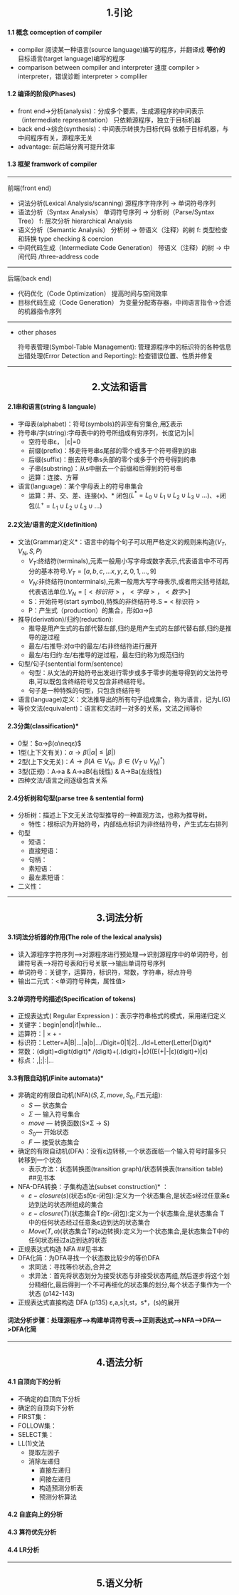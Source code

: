 ## <center>1.引论</center>
#### 1.1 概念 comception of compiler
  - compiler 阅读某一种语言(source language)编写的程序，并翻译成 **等价的** 目标语言(target language)编写的程序
  - comparison between compiler and interpreter
  速度 compiler > interpreter，错误诊断 interpreter > compliler
#### 1.2 编译的阶段(Phases)
  - front end->分析(analysis)：分成多个要素，生成源程序的中间表示（intermediate representation）
    只依赖源程序，独立于目标机器
  - back end->综合(synthesis)：中间表示转换为目标代码
    依赖于目标机器，与中间程序有关，源程序无关
  - advantage: 前后端分离可提升效率
#### 1.3 框架 framwork of compiler
  ---
  前端(front end)
  - 词法分析(Lexical Analysis/scanning)
    源程序字符序列  → 单词符号序列
  - 语法分析（Syntax Analysis）
    单词符号序列  →  分析树（Parse/Syntax Tree）
    f: 层次分析 hierarchical Analysis
  - 语义分析（Semantic Analysis）
    分析树   →   带语义（注释）的树
    f: 类型检查和转换 type checking & coercion
  - 中间代码生成（Intermediate Code Generation）
    带语义（注释）的树  → 中间代码 /three-address code
  ---
  后端(back end)
  - 代码优化（Code Optimization）
    提高时间与空间效率
  - 目标代码生成（Code Generation）
    为变量分配寄存器，中间语言指令->合适的机器指令序列
  ---
  - other phases<p>
  符号表管理(Symbol-Table Management): 管理源程序中的标识符的各种信息
  出错处理(Error Detection and Reporting): 检查错误位置、性质并修复
---
## <center>2.文法和语言</center>
#### 2.1串和语言(string & languale)
  - 字母表(alphabet)：符号(symbols)的非空有穷集合,用∑表示
  - 符号串/字(string):字母表中的符号所组成有穷序列，长度记为|s|
    - 空符号串ε， |ε|=0
    - 前缀(prefix)：移走符号串s尾部的零个或多于个符号得到的串
    - 后缀(suffix)：删去符号串s头部的零个或多于个符号得到的串
    - 子串(substring)：从s中删去一个前缀和后得到的符号串
    - 运算：连接、方幂
  - 语言(language)：某个字母表上的符号串集合
    - 运算：并、交、差、连接(x)、* 闭包($L^* =L_0∪L_1∪L_2∪L_3∪…$)、+闭包($L^+=L_1∪L_2∪L_3∪…$)
#### 2.2文法/语言的定义(definition)
  - 文法(Grammar)定义*：语言中的每个句子可以用严格定义的规则来构造($V_T,V_N,S,P$)
    - $V_T$:终结符(terminals),元素一般用小写字母或数字表示,代表语言中不可再分的基本符号.$V_T= [a,b,c,…x,y,z,0,1,…,9]$
    - $V_N$:非终结符(nonterminals),元素一般用大写字母表示,或者用尖括号括起,代表语法单位.$V_N= [<标识符>，<字母>，<数字>]$
    - S：开始符号(start symbol),特殊的非终结符号.S = < 标识符 >
    - P：产生式（production）的集合，形如α→β
  - 推导(derivation)/归约(reduction):
    - 推导是用产生式的右部代替左部,归约是用产生式的左部代替右部,归约是推导的逆过程
    - 最左/右推导:对α中的最左/右非终结符进行展开
    - 最左/右归约:左/右推导的逆过程，最左归约称为规范归约
  - 句型/句子(sentential form/sentence)
    - 句型：从文法的开始符号出发进行零步或多于零步的推导得到的文法符号串,可以既包含终结符号又包含非终结符号。
    - 句子是一种特殊的句型，只包含终结符号
  - 语言(language)定义：文法推导出的所有句子组成集合，称为语言，记为L(G)
  - 等价文法(equivalent)：语言和文法时一对多的关系，文法之间等价
#### 2.3分类(classification)*
  - 0型：$α→β(α\neqε)$
  - 1型(上下文有关)：$α→β(|α| ≤ |β|)$
  - 2型(上下文无关)：$A→β(A ∈ V_N，β ∈(V_T∪V_N)^* )$
  - 3型(正规)：A→a & A→aB(右线性) & A→Ba(左线性)
  - 四种文法/语言之间逐级包含关系
#### 2.4分析树和句型(parse tree & sentential form)
  - 分析树：描述上下文无关法句型推导的一种直观方法，也称为推导树。
    - 特性：根标识为开始符号，内部结点标识为非终结符号，产生式左右排列
  - 句型
    - 短语：
    - 直接短语：
    - 句柄：
    - 素短语：
    - 最左素短语：
  - 二义性：
---
## <center>3.词法分析</center>
#### 3.1词法分析器的作用(The role of the lexical analysis)
  - 读入源程序字符序列——>对源程序进行预处理——>识别源程序中的单词符号，创建符号表——>将符号表和行号关联——>输出单词符号序列
  - 单词符号：关键字，运算符，标识符，常数，字符串，标点符号
  - 输出二元式：<单词符号种类，属性值>
#### 3.2单词符号的描述(Specification of tokens)
  - 正规表达式( Regular Expression )：表示字符串格式的模式，采用递归定义
  - 关键字：begin|end|if|while…
  - 运算符：| × + -
  - 标识符：Letter=A|B|…|a|b|…/Digit=0|1|2|…/Id=Letter(Letter|Digit)*
  - 常数：(digit)=digit(digit)* /(digit)+(.(digit)+|ε)((E(+|-|ε)(digit)+)|ε)
  - 标点：,|;|:|…
#### 3.3有限自动机(Finite automata)*
  - 非确定的有限自动机(NFA)($S,Σ,move,S_0,F$五元组):
    - $S$ — 状态集合
    - $Σ$ — 输入符号集合
    - $move$ — 转换函数(S×Σ → S)
    - $S_0$— 开始状态
    - $F$ — 接受状态集合
  - 确定的有限自动机(DFA)：没有ε边转移,一个状态面临一个输入符号时最多只转移到一个状态
    - 表示方法：状态转换图(transition graph)/状态转换表(transition table) ##见书本
  - NFA-DFA转换：子集构造法(subset construction)* ：
      - $ε-closure(s)$(状态s的ε-闭包):定义为一个状态集合,是状态s经过任意条ε边到达的状态所组成的集合
      - $ε-closure(T)$(状态集合T的ε-闭包):定义为一个状态集合,是状态集合 T 中的任何状态经过任意条ε边到达的状态集合
      - $Move(T,a)$(状态集合T的a边转换):定义为一个状态集合,是状态集合T中的任何状态经过a边到达的状态
  - 正规表达式构造 NFA ##见书本
  - DFA化简：为DFA寻找一个状态数比较少的等价DFA
    - 求同法：寻找等价状态,合并之
    - 求异法：首先将状态划分为接受状态与非接受状态两组,然后逐步将这个划分精细化,最后得到一个不可再细化的状态集的划分,每个状态子集作为一个状态 (p142-143)
  - 正规表达式直接构造 DFA (p135) ε,a,s|t,st，s*，(s)的展开
#### 词法分析步骤：处理源程序—>构建单词符号表—>正则表达式—>NFA—>DFA—>DFA化简
---
## <center>4.语法分析</center>
#### 4.1 自顶向下的分析
  - 不确定的自顶向下分析
  - 确定的自顶向下分析
  - FIRST集：
  - FOLLOW集：
  - SELECT集：
  - LL(1)文法
    - 提取左因子
    - 消除左递归
      - 直接左递归
      - 间接左递归
      - 构造预测分析表
      - 预测分析算法

#### 4.2 自底向上的分析
#### 4.3 算符优先分析
#### 4.4 LR分析
---
## <center>5.语义分析</center>


